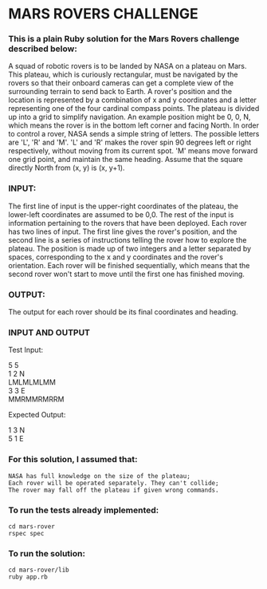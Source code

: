 # MARS ROVERS CHALLENGE

### This is a plain Ruby solution for the Mars Rovers challenge described below:

A squad of robotic rovers is to be landed by NASA on a plateau on Mars. This
plateau, which is curiously rectangular, must be navigated by the rovers so that their onboard
cameras can get a complete view of the surrounding terrain to send back to Earth.
A rover's position and the location is represented by a combination of x and y coordinates
and a letter representing one of the four cardinal compass points. The plateau is divided up into
a grid to simplify navigation. An example position might be 0, 0, N, which means the rover is in
the bottom left corner and facing North.
In order to control a rover, NASA sends a simple string of letters. The possible
letters are 'L', 'R' and 'M'. 'L' and 'R' makes the rover spin 90 degrees left or right respectively,
without moving from its current spot. 'M' means move forward one grid point, and maintain the
same heading.
Assume that the square directly North from (x, y) is (x, y+1).

### INPUT:
The first line of input is the upper-right coordinates of the plateau, the lower-left
coordinates are assumed to be 0,0.
The rest of the input is information pertaining to the rovers that have been deployed.
Each rover has two lines of input. The first line gives the rover's position, and the second line is
a series of instructions telling the rover how to explore the plateau.
The position is made up of two integers and a letter separated by spaces, corresponding
to the x and y coordinates and the rover's orientation.
Each rover will be finished sequentially, which means that the second rover won't
start to move until the first one has finished moving.

### OUTPUT:
The output for each rover should be its final coordinates and heading.

### INPUT AND OUTPUT
Test Input:

5 5
<br>
1 2 N
<br>
LMLMLMLMM
<br>
3 3 E
<br>
MMRMMRMRRM

Expected Output:

1 3 N
<br>
5 1 E

### For this solution, I assumed that:
```
NASA has full knowledge on the size of the plateau;
Each rover will be operated separately. They can't collide;
The rover may fall off the plateau if given wrong commands.
```

### To run the tests already implemented:
```
cd mars-rover
rspec spec
```

### To run the solution:
```
cd mars-rover/lib
ruby app.rb
```
